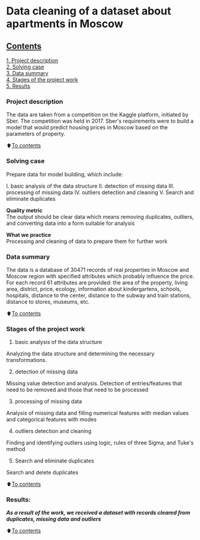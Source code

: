 # Data cleaning of a dataset about apartments in Moscow

## [Contents](#contents)
[1. Project description](#project-description)  
[2. Solving case](#solving-case)  
[3. Data summary](#data-summary)  
[4. Stages of the project work](#stages-of-the-project-work)  
[5. Results](#results)    

### Project description    
The data are taken from a competition on the Kaggle platform, initiated by Sber. The competition was held in 2017. Sber's requirements were to build a model that would predict housing prices in Moscow based on the parameters of property.

:arrow_up:[To contents](#contents)


### Solving case   
Prepare data for model building, which include:

I.   basic analysis of the data structure
II.  detection of missing data
III. processing of missing data
IV.  outliers detection and cleaning
V.   Search and eliminate duplicates


**Quality metric**     
The output should be clear data which means removing duplicates, outliers, and converting data into a form suitable for analysis

**What we practice**     
Processing and cleaning of data to prepare them for further work


### Data summary

The data is a database of 30471 records of real properties in Moscow and Moscow region with specified attributes which probably influence the price.
For each record 61 attributes are provided: the area of the property, living area, district, price, ecology, information about kindergartens, schools, hospitals, distance to the center, distance to the subway and train stations, distance to stores, museums, etc.

:arrow_up:[To contents](#contents)


### Stages of the project work

1. basic analysis of the data structure

Analyzing the data structure and determining the necessary transformations.

2. detection of missing data

Missing value detection and analysis.
Detection of entries/features that need to be removed and those that need to be processed

3. processing of missing data

 Analysis of missing data and filling numerical features with median values and categorical features with modes

4. outliers detection and cleaning

Finding and identifying outliers using logic, rules of three Sigma, and Tuke's method


5. Search and eliminate duplicates

Search and delete duplicates

:arrow_up:[To contents](#contents)

### Results:  

***As a result of the work, we received a dataset with records cleared from duplicates, missing data and outliers***

:arrow_up:[To contents](#contents)



